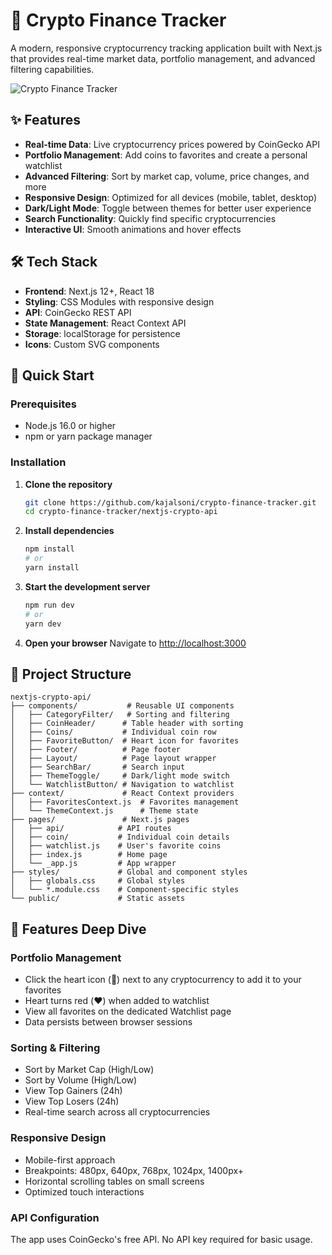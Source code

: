 # 🚀 Crypto Finance Tracker

A modern, responsive cryptocurrency tracking application built with Next.js that provides real-time market data, portfolio management, and advanced filtering capabilities.

![Crypto Finance Tracker](https://crypto-finance-tracker-bice.vercel.app/)

## ✨ Features

- **Real-time Data**: Live cryptocurrency prices powered by CoinGecko API
- **Portfolio Management**: Add coins to favorites and create a personal watchlist
- **Advanced Filtering**: Sort by market cap, volume, price changes, and more
- **Responsive Design**: Optimized for all devices (mobile, tablet, desktop)
- **Dark/Light Mode**: Toggle between themes for better user experience
- **Search Functionality**: Quickly find specific cryptocurrencies
- **Interactive UI**: Smooth animations and hover effects

## 🛠️ Tech Stack

- **Frontend**: Next.js 12+, React 18
- **Styling**: CSS Modules with responsive design
- **API**: CoinGecko REST API
- **State Management**: React Context API
- **Storage**: localStorage for persistence
- **Icons**: Custom SVG components

## 🚀 Quick Start

### Prerequisites

- Node.js 16.0 or higher
- npm or yarn package manager

### Installation

1. **Clone the repository**
   ```bash
   git clone https://github.com/kajalsoni/crypto-finance-tracker.git
   cd crypto-finance-tracker/nextjs-crypto-api
   ```

2. **Install dependencies**
   ```bash
   npm install
   # or
   yarn install
   ```

3. **Start the development server**
   ```bash
   npm run dev
   # or
   yarn dev
   ```

4. **Open your browser**
   Navigate to [http://localhost:3000](http://localhost:3000)

## 📁 Project Structure

```
nextjs-crypto-api/
├── components/           # Reusable UI components
│   ├── CategoryFilter/   # Sorting and filtering
│   ├── CoinHeader/      # Table header with sorting
│   ├── Coins/           # Individual coin row
│   ├── FavoriteButton/  # Heart icon for favorites
│   ├── Footer/          # Page footer
│   ├── Layout/          # Page layout wrapper
│   ├── SearchBar/       # Search input
│   ├── ThemeToggle/     # Dark/light mode switch
│   └── WatchlistButton/ # Navigation to watchlist
├── context/             # React Context providers
│   ├── FavoritesContext.js  # Favorites management
│   └── ThemeContext.js      # Theme state
├── pages/               # Next.js pages
│   ├── api/            # API routes
│   ├── coin/           # Individual coin details
│   ├── watchlist.js    # User's favorite coins
│   ├── index.js        # Home page
│   └── _app.js         # App wrapper
├── styles/             # Global and component styles
│   ├── globals.css     # Global styles
│   └── *.module.css    # Component-specific styles
└── public/             # Static assets
```

## 🎨 Features Deep Dive

### Portfolio Management
- Click the heart icon (🤍) next to any cryptocurrency to add it to your favorites
- Heart turns red (❤️) when added to watchlist
- View all favorites on the dedicated Watchlist page
- Data persists between browser sessions

### Sorting & Filtering
- Sort by Market Cap (High/Low)
- Sort by Volume (High/Low)
- View Top Gainers (24h)
- View Top Losers (24h)
- Real-time search across all cryptocurrencies

### Responsive Design
- Mobile-first approach
- Breakpoints: 480px, 640px, 768px, 1024px, 1400px+
- Horizontal scrolling tables on small screens
- Optimized touch interactions

### API Configuration
The app uses CoinGecko's free API. No API key required for basic usage.

